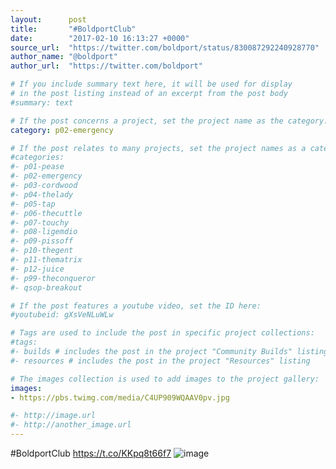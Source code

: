 ```yaml
---
layout:      post
title:       "#BoldportClub"
date:        "2017-02-10 16:13:27 +0000"
source_url:  "https://twitter.com/boldport/status/830087292240928770"
author_name: "@boldport"
author_url:  "https://twitter.com/boldport"

# If you include summary text here, it will be used for display
# in the post listing instead of an excerpt from the post body
#summary: text

# If the post concerns a project, set the project name as the category:
category: p02-emergency

# If the post relates to many projects, set the project names as a categories array:
#categories:
#- p01-pease
#- p02-emergency
#- p03-cordwood
#- p04-thelady
#- p05-tap
#- p06-thecuttle
#- p07-touchy
#- p08-ligemdio
#- p09-pissoff
#- p10-thegent
#- p11-thematrix
#- p12-juice
#- p99-theconqueror
#- qsop-breakout

# If the post features a youtube video, set the ID here:
#youtubeid: gXsVeNLuWLw

# Tags are used to include the post in specific project collections:
#tags:
#- builds # includes the post in the project "Community Builds" listing
#- resources # includes the post in the project "Resources" listing

# The images collection is used to add images to the project gallery:
images:
- https://pbs.twimg.com/media/C4UP909WQAAV0pv.jpg

#- http://image.url
#- http://another_image.url
---
```


#BoldportClub https://t.co/KKpq8t66f7
![image](https://pbs.twimg.com/media/C4UP909WQAAV0pv.jpg)


